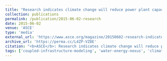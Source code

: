 ```yaml
---
title: "Research indicates climate change will reduce power plant capacity."
collection: publications
permalink: /publication/2015-06-02-research
date: 2015-06-02
venue: 'ASCE'
type: 'media'
external_url: 'https://www.asce.org/magazine/20150602-research-indicates-climate-change-will-reduce-power-plant-capacity/'
archive_url: 'https://perma.cc/L4ZP-VZ8E'
citation: "<b>ASCE</b>: Research indicates climate change will reduce power plant capacity. (2015). [News Article]"
tags: ['coupled-infrastructure-modeling', 'water-energy-nexus', 'climate-change']
---
```

